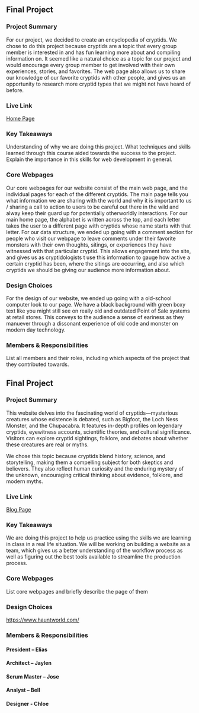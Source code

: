 
## Final Project


### Project Summary


For our project, we decided to create an encyclopedia of cryptids. We chose to do this project because cryptids are a topic that every group member is interested in and has fun learning more about and compiling information on. It seemed like a natural choice as a topic for our project and would encourage every group member to get involved with their own experiences, stories, and favorites. The web page also allows us to share our knowledge of our favorite cryptids with other people, and gives us an opportunity to research more cryptid types that we might not have heard of before.


### Live Link


[Home Page](https://{username}.github.io/{reponame}/final) 


### Key Takeaways


Understanding of why we are doing this project. What techniques and skills learned through this course aided towards the success to the project. Explain the importance in this skills for web development in general.


### Core Webpages


Our core webpages for our website consist of the main web page, and the individual pages for each of the different cryptids. The main page tells you what information we are sharing with the world and why it is important to us / sharing a call to action to users to be careful out there in the wild and alway keep their guard up for potentially otherworldly interactions. For our main home page, the alphabet is written across the top, and each letter takes the user to a different page with cryptids whose name starts with that letter.
For our data structure, we ended up going with a comment section for people who visit our webpage to leave comments under their favorite monsters with their own thoughts, sitings, or experiences they have witnessed with that particular cryptid. This allows engagement into the site, and gives us as cryptidologists t use this information to gauge how active a certain cryptid has been, where the sitings are occurring, and also which cryptids we should be giving our audience more information about.


### Design Choices 
For the design of our website, we ended up going with a old-school computer look to our page. We have a black background with green boxy text like you might still see on really old and outdated Point of Sale systems at retail stores. This conveys to the audience a sense of eariness as they manuever through a dissonant experience of old code and monster on modern day technology.




### Members & Responsibilities


List all members and their roles, including which aspects of the project that they contributed towards.






## Final Project

### Project Summary

This website delves into the fascinating world of cryptids—mysterious creatures whose existence is debated, such as Bigfoot, the Loch Ness Monster, and the Chupacabra. It features in-depth profiles on legendary cryptids, eyewitness accounts, scientific theories, and cultural significance. Visitors can explore cryptid sightings, folklore, and debates about whether these creatures are real or myths.

We chose this topic because cryptids blend history, science, and storytelling, making them a compelling subject for both skeptics and believers. They also reflect human curiosity and the enduring mystery of the unknown, encouraging critical thinking about evidence, folklore, and modern myths.

### Live Link

[Blog Page](https://llallas.github.io/i210Final)

### Key Takeaways

We are doing this project to help us practice using the skills we are learning in class in a real life situation. We will be working on building a website as a team, which gives us a better understanding of the workflow process as well as figuring out the best tools available to streamline the production process.

### Core Webpages

List core webpages and briefly describe the page of them

### Design Choices

https://www.hauntworld.com/

### Members & Responsibilities

#### President – Elias

#### Architect – Jaylen

#### Scrum Master – Jose

#### Analyst – Bell

#### Designer - Chloe
